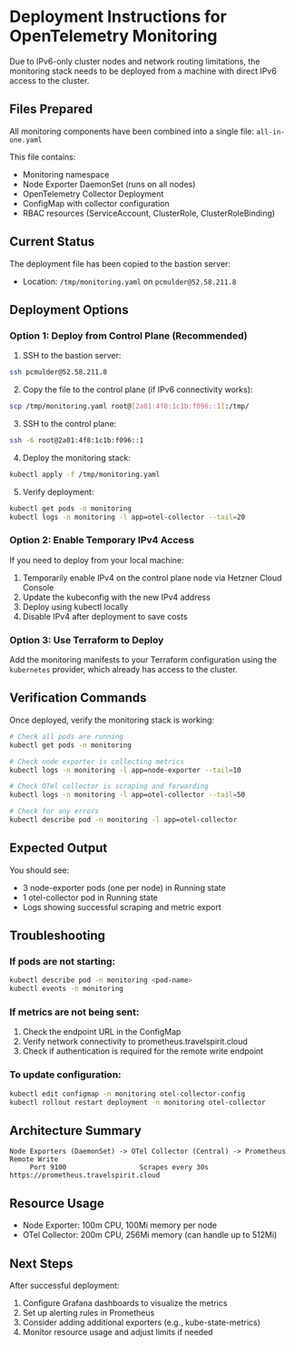 # Deployment Instructions for OpenTelemetry Monitoring

Due to IPv6-only cluster nodes and network routing limitations, the monitoring stack needs to be deployed from a machine with direct IPv6 access to the cluster.

## Files Prepared

All monitoring components have been combined into a single file: `all-in-one.yaml`

This file contains:
- Monitoring namespace
- Node Exporter DaemonSet (runs on all nodes)
- OpenTelemetry Collector Deployment
- ConfigMap with collector configuration
- RBAC resources (ServiceAccount, ClusterRole, ClusterRoleBinding)

## Current Status

The deployment file has been copied to the bastion server:
- Location: `/tmp/monitoring.yaml` on `pcmulder@52.58.211.8`

## Deployment Options

### Option 1: Deploy from Control Plane (Recommended)

1. SSH to the bastion server:
```bash
ssh pcmulder@52.58.211.8
```

2. Copy the file to the control plane (if IPv6 connectivity works):
```bash
scp /tmp/monitoring.yaml root@[2a01:4f8:1c1b:f096::1]:/tmp/
```

3. SSH to the control plane:
```bash
ssh -6 root@2a01:4f8:1c1b:f096::1
```

4. Deploy the monitoring stack:
```bash
kubectl apply -f /tmp/monitoring.yaml
```

5. Verify deployment:
```bash
kubectl get pods -n monitoring
kubectl logs -n monitoring -l app=otel-collector --tail=20
```

### Option 2: Enable Temporary IPv4 Access

If you need to deploy from your local machine:

1. Temporarily enable IPv4 on the control plane node via Hetzner Cloud Console
2. Update the kubeconfig with the new IPv4 address
3. Deploy using kubectl locally
4. Disable IPv4 after deployment to save costs

### Option 3: Use Terraform to Deploy

Add the monitoring manifests to your Terraform configuration using the `kubernetes` provider, which already has access to the cluster.

## Verification Commands

Once deployed, verify the monitoring stack is working:

```bash
# Check all pods are running
kubectl get pods -n monitoring

# Check node exporter is collecting metrics
kubectl logs -n monitoring -l app=node-exporter --tail=10

# Check OTel collector is scraping and forwarding
kubectl logs -n monitoring -l app=otel-collector --tail=50

# Check for any errors
kubectl describe pod -n monitoring -l app=otel-collector
```

## Expected Output

You should see:
- 3 node-exporter pods (one per node) in Running state
- 1 otel-collector pod in Running state
- Logs showing successful scraping and metric export

## Troubleshooting

### If pods are not starting:
```bash
kubectl describe pod -n monitoring <pod-name>
kubectl events -n monitoring
```

### If metrics are not being sent:
1. Check the endpoint URL in the ConfigMap
2. Verify network connectivity to prometheus.travelspirit.cloud
3. Check if authentication is required for the remote write endpoint

### To update configuration:
```bash
kubectl edit configmap -n monitoring otel-collector-config
kubectl rollout restart deployment -n monitoring otel-collector
```

## Architecture Summary

```
Node Exporters (DaemonSet) -> OTel Collector (Central) -> Prometheus Remote Write
     Port 9100                  Scrapes every 30s         https://prometheus.travelspirit.cloud
```

## Resource Usage

- Node Exporter: 100m CPU, 100Mi memory per node
- OTel Collector: 200m CPU, 256Mi memory (can handle up to 512Mi)

## Next Steps

After successful deployment:
1. Configure Grafana dashboards to visualize the metrics
2. Set up alerting rules in Prometheus
3. Consider adding additional exporters (e.g., kube-state-metrics)
4. Monitor resource usage and adjust limits if needed